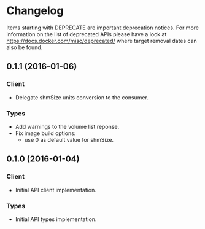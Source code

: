 # Changelog

Items starting with DEPRECATE are important deprecation notices. For more information on the list of deprecated APIs please have a look at https://docs.docker.com/misc/deprecated/ where target removal dates can also be found.

## 0.1.1 (2016-01-06)

### Client

- Delegate shmSize units conversion to the consumer.

### Types

- Add warnings to the volume list reponse.
- Fix image build options:
	* use 0 as default value for shmSize.

## 0.1.0 (2016-01-04)

### Client

- Initial API client implementation.

### Types

- Initial API types implementation.
